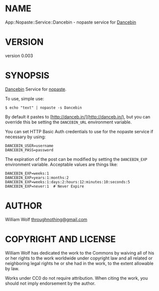 # NAME

App::Nopaste::Service::Dancebin - nopaste service for [Dancebin](http://search.cpan.org/perldoc?Dancebin)

# VERSION

version 0.003

# SYNOPSIS

[Dancebin](https://github.com/throughnothing/Dancebin) Service for [nopaste](http://search.cpan.org/perldoc?nopaste).

To use, simple use:

    $ echo "text" | nopaste -s Dancebin

By default it pastes to [http://danceb.in/](http://danceb.in/), but you can
override this be setting the `DANCEBIN_URL` environment variable.

You can set HTTP Basic Auth credentials to use for the nopaste service
if necessary by using:

    DANCEBIN_USER=username
    DANCEBIN_PASS=password

The expiration of the post can be modified by setting the `DANCEBIN_EXP`
environment variable.  Acceptable values are things like:

    DANCEBIN_EXP=weeks:1
    DANCEBIN_EXP=years:1:months:2
    DANCEBIN_EXP=weeks:1:days:2:hours:12:minutes:10:seconds:5
    DANCEBIN_EXP=never:1  # Never Expire

# AUTHOR

William Wolf <throughnothing@gmail.com>

# COPYRIGHT AND LICENSE



William Wolf has dedicated the work to the Commons by waiving all of his
or her rights to the work worldwide under copyright law and all related or
neighboring legal rights he or she had in the work, to the extent allowable by
law.

Works under CC0 do not require attribution. When citing the work, you should
not imply endorsement by the author.